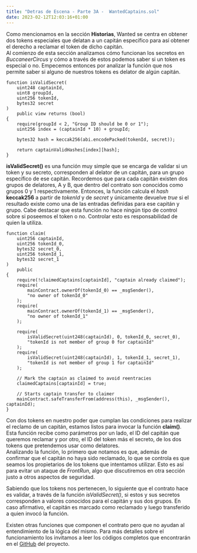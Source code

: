 ```yaml
---
title: "Detras de Escena - Parte 3A -  WantedCaptains.sol"
date: 2023-02-12T12:03:16+01:00
---
```


Como mencionamos en la sección **Historias**, Wanted se centra en obtener dos tokens especiales que delatan a un capitán específico para así obtener el derecho a reclamar el token de dicho capitán.\
Al comienzo de esta sección analizamos cómo funcionan los secretos en *BuccaneerCircus* y cómo a través de estos podemos saber si un token es especial o no. Empecemos entonces por analizar la función que nos permite saber si alguno de nuestros tokens es delator de algún capitán.

```solidity
function isValidSecret(
    uint248 captainId,
    uint8 groupId,
    uint256 tokenId,
    bytes32 secret
)
    public view returns (bool)
{
    require(groupId < 2, "Group ID should be 0 or 1");
    uint256 index = (captainId * 10) + groupId;

    bytes32 hash = keccak256(abi.encodePacked(tokenId, secret));

    return captainValidHashes[index][hash];
}
```

**isValidSecret()** es una función muy simple que se encarga de validar si un token y su secreto, corresponden al delator de un capitán, para un grupo específico de ese capitán. Recordemos que para cada capitán existen dos grupos de delatores, A y B, que dentro del contrato son conocidos como grupos 0 y 1 respectivamente. Entonces, la función calcula el *hash* **keccak256** a partir de *tokenId* y de *secret* y únicamente devuelve *true* si el resultado existe como una de las entradas definidas para ese capitán y grupo. Cabe destacar que esta función no hace ningún tipo de control sobre si poseemos el token o no. Controlar esto es responsabilidad de quien la utiliza.

```solidity
function claim(
    uint256 captainId,
    uint256 tokenId_0,
    bytes32 secret_0,
    uint256 tokenId_1,
    bytes32 secret_1
)
    public
{
    require(!claimedCaptains[captainId], "captain already claimed");
    require(
        mainContract.ownerOf(tokenId_0) == _msgSender(),
        "no owner of tokenId_0"
    );
    require(
        mainContract.ownerOf(tokenId_1) == _msgSender(),
        "no owner of tokenId_1"
    );

    require(
        isValidSecret(uint248(captainId), 0, tokenId_0, secret_0),
        "tokenId is not member of group 0 for captainId"
    );
    require(
        isValidSecret(uint248(captainId), 1, tokenId_1, secret_1),
        "tokenId is not member of group 1 for captainId"
    );

    // Mark the captain as claimed to avoid reentracies
    claimedCaptains[captainId] = true;

    // Starts captain transfer to claimer
    mainContract.safeTransferFrom(address(this), _msgSender(), captainId);
}
```

Con dos tokens en nuestro poder que cumplan las condiciones para realizar el reclamo de un capitán, estamos listos para invocar la función **claim()**. Esta función recibe como parámetros por un lado, el ID del capitán que queremos reclamar y por otro, el ID del token más el secreto, de los dos tokens que pretendemos usar como delatores.\
Analizando la función, lo primero que notamos es que, además de confirmar que el capitán no haya sido reclamado, lo que se controla es que seamos los propietarios de los tokens que intentamos utilizar. Esto es así para evitar un ataque de *FrontRun*, algo que discutiremos en otra sección justo a otros aspectos de seguridad.

Sabiendo que los tokens nos pertenecen, lo siguiente que el contrato hace es validar, a través de la función *isValidSecret()*,  si estos y sus secretos corresponden a valores conocidos para el capitán y sus dos grupos. En caso afirmativo, el capitán es marcado como reclamado y luego transferido a quien invocó la función.

Existen otras funciones que componen el contrato pero que no ayudan al entendimiento de la lógica del mismo. Para más detalles sobre el funcionamiento los invitamos a leer los códigos completos que encontrarán en el [GitHub](https://github.com/CaMaGri/BuccaneerCircus) del proyecto.